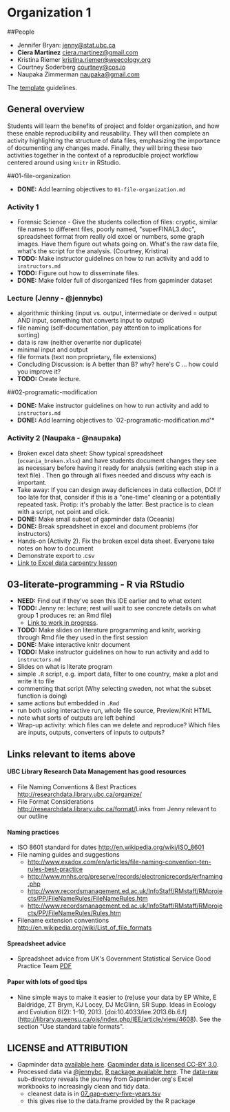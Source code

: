 # Organization 1

##People
-  Jennifer Bryan: jenny@stat.ubc.ca
-  **Ciera Martinez** ciera.martinez@gmail.com
-  Kristina Riemer kristina.riemer@weecology.org
-  Courtney Soderberg courtney@cos.io
-  Naupaka Zimmerman naupaka@gmail.com

The [template](https://github.com/Reproducible-Science-Curriculum/Reproducible-Science-Hackathon-Dec-08-2014/wiki/Template-for-lessons) guidelines.

## General overview

Students will learn the benefits of project and folder organization, and how these enable reproducibility and reusability. They will then complete an activity highlighting the structure of data files, emphasizing the importance of documenting any changes made. Finally, they will bring these two activities together in the context of a reproducible project workflow centered around using `knitr` in RStudio.

##01-file-organization
- **DONE:** Add learning objectives to `01-file-organization.md`

### Activity 1
- Forensic Science - Give the students collection of files: cryptic, similar file names to different files, poorly named, "superFINAL3.doc", spreadsheet format from really old excel or numbers, some graph images. Have them figure out whats going on. What's the raw data file, what's the script for the analysis. (Courtney, Kristina)
- **TODO:** Make instructor guidelines on how to run activity and add to `instructors.md`
- **TODO:** Figure out how to disseminate files. 
- **DONE:** Make folder full of disorganized files from gapminder dataset

### Lecture (Jenny - @jennybc)

- algorithmic thinking (input vs. output, intermediate or derived = output AND input, something that converts input to output)
- file naming (self-documentation, pay attention to implications for sorting)
- data is raw (neither overwrite nor duplicate)
- minimal input and output
- file formats (text non proprietary, file extensions)
- Concluding Discussion: is A better than B? why? here's C ... how could you improve it?
- **TODO:** Create lecture.  

##02-programatic-modification

- **DONE:** Make instructor guidelines on how to run activity and add to `instructors.md`
- **DONE:** Add learning objectives to `02-programatic-modification.md'*

### Activity 2 (Naupaka - @naupaka)

- Broken excel data sheet: Show typical spreadsheet (`oceania_broken.xlsx`) and have students document changes they see as necessary before having it ready for analysis (writing each step in a text file) . Then go through all fixes needed and discuss why each is important.
- Take away: If you can design away deficiences in data collection, DO! If too late for that, consider if this is a "one-time" cleaning or a potentially repeated task. Protip: it's probably the latter. Best practice is to clean with a script, not point and click.
- **DONE:** Make small subset of gapminder data (Oceania)
- **DONE:** Break spreadsheet in excel and document problems (for instructors)
- Hands-on (Activity 2). Fix the broken excel data sheet. Everyone take notes on how to document
- Demonstrate export to .csv
- [Link to Excel data carpentry lesson]()

## 03-literate-programming - R via RStudio 

- **NEED:** Find out if they've seen this IDE earlier and to what extent
- **TODO:** Jenny re: lecture; rest will wait to see concrete details on what group 1 produces re: an Rmd file)
    - [Link to work in progress](https://github.com/Reproducible-Science-Curriculum/rr-organization1/blob/master/lecture02_literate-programming-via-rmarkdown.md).
- **TODO:** Make slides on literature programming and knitr, working through Rmd file they used in the first session
- **DONE:** Make interactive knitr document
- **TODO:** Make instructor guidelines on how to run activity and add to `instructors.md`
- Slides on what is literate program
- simple `.R` script, e.g. import data, filter to one country, make a plot and write it to file
- commenting that script (Why selecting sweden, not what the subset function is doing)
- same actions but embedded in `.Rmd`
- run both using interactive run, whole file source, Preview/Knit HTML
- note what sorts of outputs are left behind
- Wrap-up activity: which files can we delete and reproduce? Which files are inputs, outputs, converters of inputs to outputs?

## Links relevant to items above

#### UBC Library Research Data Management has good resources

- File Naming Conventions & Best Practices <http://researchdata.library.ubc.ca/organize/>
- File Format Considerations <http://researchdata.library.ubc.ca/format/>Links from Jenny relevant to our outline

#### Naming practices

- ISO 8601 standard for dates <http://en.wikipedia.org/wiki/ISO_8601>
- File naming guides and suggestions
    - http://www.exadox.com/en/articles/file-naming-convention-ten-rules-best-practice
    - http://www.mnhs.org/preserve/records/electronicrecords/erfnaming.php
    - http://www.recordsmanagement.ed.ac.uk/InfoStaff/RMstaff/RMprojects/PP/FileNameRules/FileNameRules.htm
    - http://www.recordsmanagement.ed.ac.uk/InfoStaff/RMstaff/RMprojects/PP/FileNameRules/Rules.htm
- Filename extension conventions <http://en.wikipedia.org/wiki/List_of_file_formats>

#### Spreadsheet advice

- Spreadsheet advice from UK's Government Statistical Service Good Practice Team [PDF](https://gss.civilservice.gov.uk/wp-content/uploads/2012/12/Releasing-statistics-in-spreadsheets-Good-practice-guidance.pdf)

#### Paper with lots of good tips

- Nine simple ways to make it easier to (re)use your data by EP White, E Baldridge, ZT Brym, KJ Locey, DJ McGlinn, SR Supp. Ideas in Ecology and Evolution 6(2): 1–10, 2013. [doi:10.4033/iee.2013.6b.6.f] (http://library.queensu.ca/ojs/index.php/IEE/article/view/4608). See the section "Use standard table formats".

## LICENSE and ATTRIBUTION  

- Gapminder data [available here](http://www.gapminder.org/data/). [Gapminder data is licensed CC-BY 3.0](https://docs.google.com/document/pub?id=1POd-pBMc5vDXAmxrpGjPLaCSDSWuxX6FLQgq5DhlUhM#h.ul2gu2-uwathz).
- Processed data via [@jennybc](https://github.com/jennybc), [R package available here](https://github.com/jennybc/gapminder). The [data-raw](https://github.com/jennybc/gapminder/tree/master/data-raw) sub-directory reveals the journey from Gapminder.org's Excel workbooks to increasingly clean and tidy data.
    - cleanest data is in [07_gap-every-five-years.tsv](https://github.com/jennybc/gapminder/blob/master/data-raw/07_gap-every-five-years.tsv)
    - this gives rise to the data.frame provided by the R package
